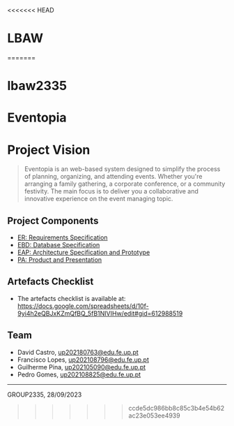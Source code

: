 <<<<<<< HEAD
# LBAW
=======
# lbaw2335

# Eventopia
  # Project Vision
> Eventopia is an web-based system designed to simplify the process of planning, organizing, and attending events. Whether you're arranging a family gathering, a corporate conference, or a community festivity. The main focus is to deliver you a collaborative and innovative experience on the event managing topic.

## Project Components

* [ER: Requirements Specification](https://git.fe.up.pt/lbaw/lbaw2324/lbaw2335/-/wikis/ER)
* [EBD: Database Specification](https://git.fe.up.pt/lbaw/lbaw2324/lbaw2335/-/wikis/EBD)
* [EAP: Architecture Specification and Prototype](https://git.fe.up.pt/lbaw/lbaw2324/lbaw2335/-/wikis/EAP)
* [PA: Product and Presentation](https://git.fe.up.pt/lbaw/lbaw2324/lbaw2335/-/wikis/PA)

## Artefacts Checklist

* The artefacts checklist is available at: https://docs.google.com/spreadsheets/d/10f-9yi4h2eQBJxKZmQfBQ_5fB1NIVIHw/edit#gid=612988519

## Team

* David Castro, up202180763@edu.fe.up.pt
* Francisco Lopes, up202108796@edu.fe.up.pt
* Guilherme Pina, up202105090@edu.fe.up.pt
* Pedro Gomes, up202108825@edu.fe.up.pt

***
GROUP2335, 28/09/2023
>>>>>>> ccde5dc986bb8c85c3b4e54b62ac23e053ee4939

